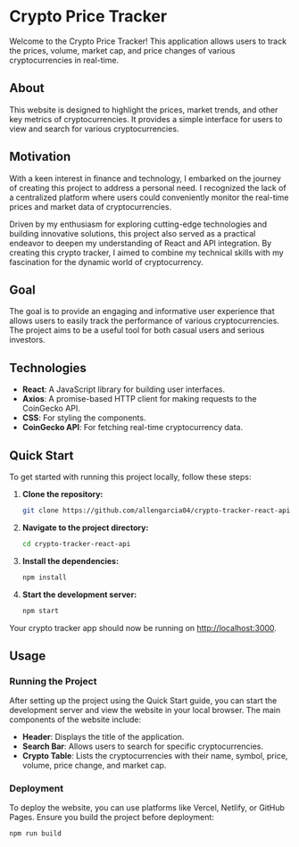# Crypto Price Tracker

Welcome to the Crypto Price Tracker! This application allows users to track the prices, volume, market cap, and price changes of various cryptocurrencies in real-time.

## About

This website is designed to highlight the prices, market trends, and other key metrics of cryptocurrencies. It provides a simple interface for users to view and search for various cryptocurrencies.

## Motivation

With a keen interest in finance and technology, I embarked on the journey of creating this project to address a personal need. I recognized the lack of a centralized platform where users could conveniently monitor the real-time prices and market data of cryptocurrencies.

Driven by my enthusiasm for exploring cutting-edge technologies and building innovative solutions, this project also served as a practical endeavor to deepen my understanding of React and API integration. By creating this crypto tracker, I aimed to combine my technical skills with my fascination for the dynamic world of cryptocurrency.

## Goal

The goal is to provide an engaging and informative user experience that allows users to easily track the performance of various cryptocurrencies. The project aims to be a useful tool for both casual users and serious investors.

## Technologies

- **React**: A JavaScript library for building user interfaces.
- **Axios**: A promise-based HTTP client for making requests to the CoinGecko API.
- **CSS**: For styling the components.
- **CoinGecko API**: For fetching real-time cryptocurrency data.

## Quick Start

To get started with running this project locally, follow these steps:

1. **Clone the repository:**

   ```bash
   git clone https://github.com/allengarcia04/crypto-tracker-react-api.git
   ```

2. **Navigate to the project directory:**

   ```bash
   cd crypto-tracker-react-api
   ```

3. **Install the dependencies:**

   ```bash
   npm install
   ```

4. **Start the development server:**

   ```bash
   npm start
   ```

Your crypto tracker app should now be running on [http://localhost:3000](http://localhost:3000).

## Usage

### Running the Project

After setting up the project using the Quick Start guide, you can start the development server and view the website in your local browser. The main components of the website include:

- **Header**: Displays the title of the application.
- **Search Bar**: Allows users to search for specific cryptocurrencies.
- **Crypto Table**: Lists the cryptocurrencies with their name, symbol, price, volume, price change, and market cap.

### Deployment

To deploy the website, you can use platforms like Vercel, Netlify, or GitHub Pages. Ensure you build the project before deployment:

```bash
npm run build
```
